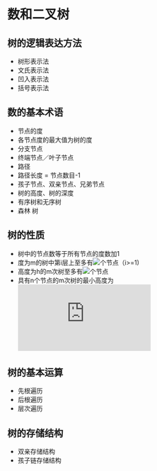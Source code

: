 # 数和二叉树

## 树的逻辑表达方法
* 树形表示法
* 文氏表示法
* 凹入表示法
* 括号表示法

## 数的基本术语
* 节点的度
* 各节点度的最大值为树的度
* 分支节点
* 终端节点／叶子节点
* 路径
* 路径长度 = 节点数目-1
* 孩子节点、双亲节点、兄弟节点
* 树的高度、树的深度
* 有序树和无序树
* 森林 树

## 树的性质
* 树中的节点数等于所有节点的度数加1
* 度为m的树中第i层上至多有![](http://latex.codecogs.com/gif.latex?m^{i-1})个节点（i>=1)
* 高度为h的m次树至多有![](http://latex.codecogs.com/gif.latex?\frac{m^h-1}{m-1})个节点
* 具有n个节点的m次树的最小高度为![](http://latex.codecogs.com/gif.latex?log_m(n\(m-1\)+1))

## 树的基本运算
* 先根遍历
* 后根遍历
* 层次遍历

## 树的存储结构
* 双亲存储结构
* 孩子链存储结构
